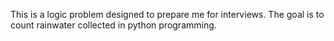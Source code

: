 This is a logic problem designed to prepare me for interviews. The goal is to count rainwater collected in python programming.